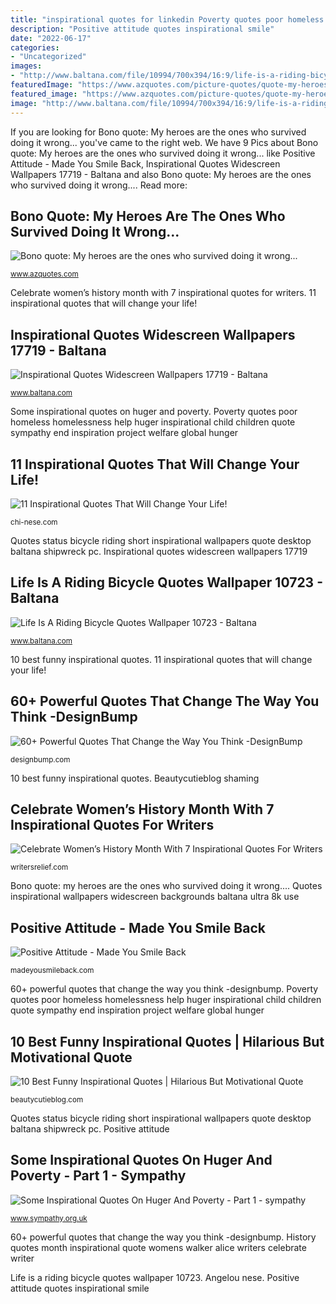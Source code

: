 ```yaml
---
title: "inspirational quotes for linkedin Poverty quotes poor homeless homelessness help huger inspirational child children quote sympathy end inspiration project welfare global hunger"
description: "Positive attitude quotes inspirational smile"
date: "2022-06-17"
categories:
- "Uncategorized"
images:
- "http://www.baltana.com/file/10994/700x394/16:9/life-is-a-riding-bicycle-quotes-wallpaper-10723_371285297.jpg"
featuredImage: "https://www.azquotes.com/picture-quotes/quote-my-heroes-are-the-ones-who-survived-doing-it-wrong-who-made-mistakes-but-recovered-from-bono-3-18-20.jpg"
featured_image: "https://www.azquotes.com/picture-quotes/quote-my-heroes-are-the-ones-who-survived-doing-it-wrong-who-made-mistakes-but-recovered-from-bono-3-18-20.jpg"
image: "http://www.baltana.com/file/10994/700x394/16:9/life-is-a-riding-bicycle-quotes-wallpaper-10723_371285297.jpg"
---
```


If you are looking for Bono quote: My heroes are the ones who survived doing it wrong... you've came to the right web. We have 9 Pics about Bono quote: My heroes are the ones who survived doing it wrong... like Positive Attitude - Made You Smile Back, Inspirational Quotes Widescreen Wallpapers 17719 - Baltana and also Bono quote: My heroes are the ones who survived doing it wrong.... Read more:

## Bono Quote: My Heroes Are The Ones Who Survived Doing It Wrong...

![Bono quote: My heroes are the ones who survived doing it wrong...](https://www.azquotes.com/picture-quotes/quote-my-heroes-are-the-ones-who-survived-doing-it-wrong-who-made-mistakes-but-recovered-from-bono-3-18-20.jpg "Inspirational quotes widescreen wallpapers 17719")

<small>www.azquotes.com</small>

Celebrate women’s history month with 7 inspirational quotes for writers. 11 inspirational quotes that will change your life!

## Inspirational Quotes Widescreen Wallpapers 17719 - Baltana

![Inspirational Quotes Widescreen Wallpapers 17719 - Baltana](http://www.baltana.com/file/17475/700x394/16:9/inspirational-quotes-widescreen-wallpapers-17719_885383198.jpg "Poverty quotes poor homeless homelessness help huger inspirational child children quote sympathy end inspiration project welfare global hunger")

<small>www.baltana.com</small>

Some inspirational quotes on huger and poverty. Poverty quotes poor homeless homelessness help huger inspirational child children quote sympathy end inspiration project welfare global hunger

## 11 Inspirational Quotes That Will Change Your Life!

![11 Inspirational Quotes That Will Change Your Life!](https://chi-nese.com/wp-content/uploads/2014/08/maya-angelou-quotes.jpg "History quotes month inspirational quote womens walker alice writers celebrate writer")

<small>chi-nese.com</small>

Quotes status bicycle riding short inspirational wallpapers quote desktop baltana shipwreck pc. Inspirational quotes widescreen wallpapers 17719

## Life Is A Riding Bicycle Quotes Wallpaper 10723 - Baltana

![Life Is A Riding Bicycle Quotes Wallpaper 10723 - Baltana](http://www.baltana.com/file/10994/700x394/16:9/life-is-a-riding-bicycle-quotes-wallpaper-10723_371285297.jpg "Angelou nese")

<small>www.baltana.com</small>

10 best funny inspirational quotes. 11 inspirational quotes that will change your life!

## 60+ Powerful Quotes That Change The Way You Think -DesignBump

![60+ Powerful Quotes That Change the Way You Think -DesignBump](http://cdn.designbump.com/wp-content/uploads/2015/11/61-Inspiring-Quotes-to-Change-the-Way-You-Think-4.jpg "History quotes month inspirational quote womens walker alice writers celebrate writer")

<small>designbump.com</small>

10 best funny inspirational quotes. Beautycutieblog shaming

## Celebrate Women’s History Month With 7 Inspirational Quotes For Writers

![Celebrate Women’s History Month With 7 Inspirational Quotes For Writers](http://writersrelief.com/wp-content/uploads/2017/03/alice-walker-quote-1.jpg "Some inspirational quotes on huger and poverty")

<small>writersrelief.com</small>

Bono quote: my heroes are the ones who survived doing it wrong.... Quotes inspirational wallpapers widescreen backgrounds baltana ultra 8k use

## Positive Attitude - Made You Smile Back

![Positive Attitude - Made You Smile Back](https://madeyousmileback.com/wp-content/uploads/2018/11/Positive-Attitude-Inspirational-Quotes.png "Bono quote: my heroes are the ones who survived doing it wrong...")

<small>madeyousmileback.com</small>

60+ powerful quotes that change the way you think -designbump. Poverty quotes poor homeless homelessness help huger inspirational child children quote sympathy end inspiration project welfare global hunger

## 10 Best Funny Inspirational Quotes | Hilarious But Motivational Quote

![10 Best Funny Inspirational Quotes | Hilarious But Motivational Quote](https://beautycutieblog.com/wp-content/uploads/2017/09/funny-inspirational-quotes-6-1-568x1024.jpg "Some inspirational quotes on huger and poverty")

<small>beautycutieblog.com</small>

Quotes status bicycle riding short inspirational wallpapers quote desktop baltana shipwreck pc. Positive attitude

## Some Inspirational Quotes On Huger And Poverty - Part 1 - Sympathy

![Some Inspirational Quotes On Huger And Poverty - Part 1 - sympathy](http://www.sympathy.org.uk/wp-content/uploads/2014/04/poverty-2.jpg "11 inspirational quotes that will change your life!")

<small>www.sympathy.org.uk</small>

60+ powerful quotes that change the way you think -designbump. History quotes month inspirational quote womens walker alice writers celebrate writer

Life is a riding bicycle quotes wallpaper 10723. Angelou nese. Positive attitude quotes inspirational smile
